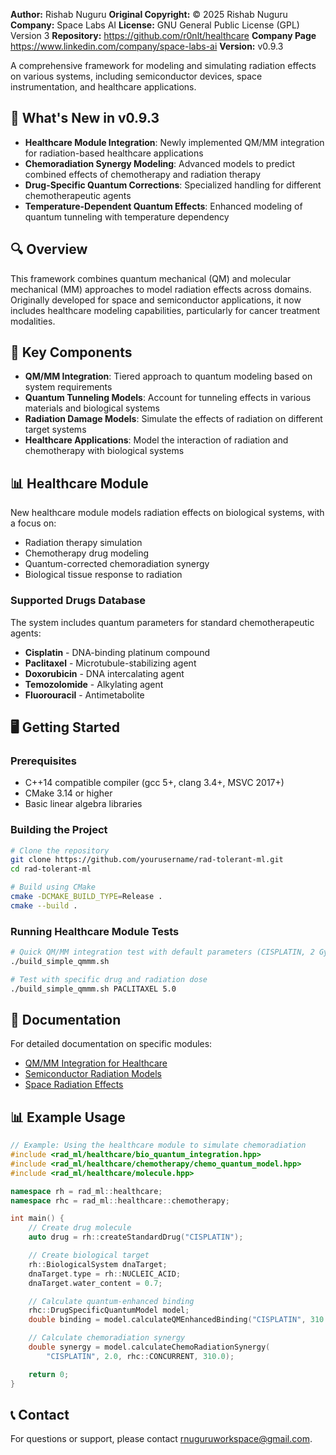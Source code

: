 **Author:** Rishab Nuguru
**Original Copyright:** © 2025 Rishab Nuguru
**Company:** Space Labs AI
**License:** GNU General Public License (GPL) Version 3
**Repository:** https://github.com/r0nlt/healthcare
**Company Page** https://www.linkedin.com/company/space-labs-ai
**Version:** v0.9.3

A comprehensive framework for modeling and simulating radiation effects on various systems, including semiconductor devices, space instrumentation, and healthcare applications.

## 🚀 What's New in v0.9.3

- **Healthcare Module Integration**: Newly implemented QM/MM integration for radiation-based healthcare applications
- **Chemoradiation Synergy Modeling**: Advanced models to predict combined effects of chemotherapy and radiation therapy
- **Drug-Specific Quantum Corrections**: Specialized handling for different chemotherapeutic agents
- **Temperature-Dependent Quantum Effects**: Enhanced modeling of quantum tunneling with temperature dependency

## 🔍 Overview

This framework combines quantum mechanical (QM) and molecular mechanical (MM) approaches to model radiation effects across domains. Originally developed for space and semiconductor applications, it now includes healthcare modeling capabilities, particularly for cancer treatment modalities.

## 🔧 Key Components

- **QM/MM Integration**: Tiered approach to quantum modeling based on system requirements
- **Quantum Tunneling Models**: Account for tunneling effects in various materials and biological systems
- **Radiation Damage Models**: Simulate the effects of radiation on different target systems
- **Healthcare Applications**: Model the interaction of radiation and chemotherapy with biological systems

## 📊 Healthcare Module

New healthcare module models radiation effects on biological systems, with a focus on:
- Radiation therapy simulation
- Chemotherapy drug modeling
- Quantum-corrected chemoradiation synergy
- Biological tissue response to radiation

### Supported Drugs Database

The system includes quantum parameters for standard chemotherapeutic agents:
- **Cisplatin** - DNA-binding platinum compound
- **Paclitaxel** - Microtubule-stabilizing agent
- **Doxorubicin** - DNA intercalating agent
- **Temozolomide** - Alkylating agent
- **Fluorouracil** - Antimetabolite

## 🖥️ Getting Started

### Prerequisites

- C++14 compatible compiler (gcc 5+, clang 3.4+, MSVC 2017+)
- CMake 3.14 or higher
- Basic linear algebra libraries

### Building the Project

```bash
# Clone the repository
git clone https://github.com/yourusername/rad-tolerant-ml.git
cd rad-tolerant-ml

# Build using CMake
cmake -DCMAKE_BUILD_TYPE=Release .
cmake --build .
```

### Running Healthcare Module Tests

```bash
# Quick QM/MM integration test with default parameters (CISPLATIN, 2 Gy)
./build_simple_qmmm.sh

# Test with specific drug and radiation dose
./build_simple_qmmm.sh PACLITAXEL 5.0
```

## 📖 Documentation

For detailed documentation on specific modules:

- [QM/MM Integration for Healthcare](QMMM_INTEGRATION_README.md)
- [Semiconductor Radiation Models](docs/semiconductor_models.md)
- [Space Radiation Effects](docs/space_radiation.md)

## 📊 Example Usage

```cpp
// Example: Using the healthcare module to simulate chemoradiation
#include <rad_ml/healthcare/bio_quantum_integration.hpp>
#include <rad_ml/healthcare/chemotherapy/chemo_quantum_model.hpp>
#include <rad_ml/healthcare/molecule.hpp>

namespace rh = rad_ml::healthcare;
namespace rhc = rad_ml::healthcare::chemotherapy;

int main() {
    // Create drug molecule
    auto drug = rh::createStandardDrug("CISPLATIN");

    // Create biological target
    rh::BiologicalSystem dnaTarget;
    dnaTarget.type = rh::NUCLEIC_ACID;
    dnaTarget.water_content = 0.7;

    // Calculate quantum-enhanced binding
    rhc::DrugSpecificQuantumModel model;
    double binding = model.calculateQMEnhancedBinding("CISPLATIN", 310.0, true);

    // Calculate chemoradiation synergy
    double synergy = model.calculateChemoRadiationSynergy(
        "CISPLATIN", 2.0, rhc::CONCURRENT, 310.0);

    return 0;
}
```

## 📞 Contact

For questions or support, please contact rnuguruworkspace@gmail.com.
